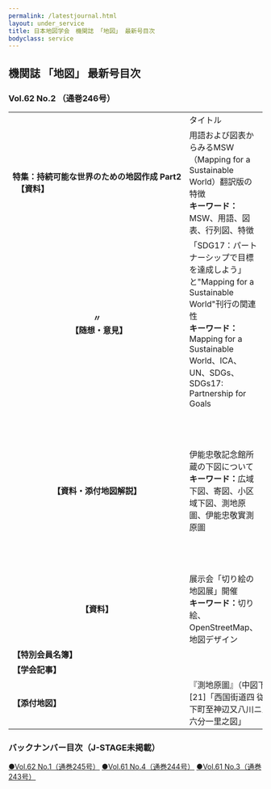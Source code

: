 ```yaml
---
permalink: /latestjournal.html
layout: under_service
title: 日本地図学会　機関誌 「地図」 最新号目次
bodyclass: service
---
```



## 機関誌 「地図」 最新号目次
### Vol.62 No.2 （通巻246号）

<div class="table-responsive">
  <table class="table latestjournal-table">
    <tr>
      <td></td>
      <td class="text-center">タイトル</td>
      <td class="text-center">著者</td>
    </tr>
    <tr>
      <td style="white-space: nowrap;"><b>特集：持続可能な世界のための地図作成 Part2<br>　【資料】</b></td>
      <td>用語および図表からみるMSW（Mapping for a Sustainable World）翻訳版の特徴<br><b>キーワード：</b>MSW、用語、図表、行列図、特徴</td>
      <td>森田 喬</td>
    </tr>
    <tr class="bg-grey">
      <td style="text-align: center;"><b>〃<br>　【随想・意見】</b></td>
      <td>「SDG17：パートナーシップで目標を達成しよう」と"Mapping for a Sustainable World"刊行の関連性<br><b>キーワード：</b>Mapping for a Sustainable World、ICA、UN、SDGs、SDGs17: Partnership for Goals</td>
      <td>加川 文子</td>
    </tr>
    <tr>
      <td style="text-align: center;"><b>【資料・添付地図解説】</b></td>
      <td>伊能忠敬記念館所蔵の下図について<br><b>キーワード：</b>広域下図、寄図、小区域下図、測地原圖、伊能忠敬實測原圖</td>
      <td>星埜 由尚・鈴木 純子・玉造 功・菱山 剛秀・前田 幸子</td>
    </tr>
    <tr class="bg-grey">
      <td style="text-align: center;"><b>【資料】</b></td>
      <td>展示会「切り絵の地図展」開催<br><b>キーワード：</b>切り絵、OpenStreetMap、地図デザイン</td>
      <td>秋葉 愛加</td>
    </tr>
    <tr class="bg-grey">
      <td><b>【特別会員名簿】</b></td>
      <td colspan="2"></td>
    </tr>
    <tr>
      <td><b>【学会記事】</b></td>
      <td colspan="2"></td>
    </tr>
    <tr class="bg-grey">
      <td><b>【添付地図】</b></td>
      <td colspan="2">『測地原圖』（中図下図）[21]「西国街道四 従岡山下町至神辺又八川ニ至ル　六分一里之図」</td>
    </tr>
  </table>
</div>


### バックナンバー目次（J-STAGE未掲載）

<div class="latestjournal-backnumber">
  <p>
    <a href="{{'/archive/file/contents/contents245.pdf' | relative_url}}">●Vol.62 No.1（通巻245号）</a>
    <a href="{{'/archive/file/contents/contents244.pdf' | relative_url}}">●Vol.61 No.4（通巻244号）</a>
    <a href="{{'/archive/file/contents/contents243.pdf' | relative_url}}">●Vol.61 No.3（通巻243号）</a>
  </p>
</div>
